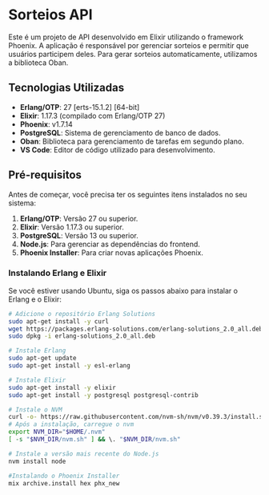 # Sorteios API

Este é um projeto de API desenvolvido em Elixir utilizando o framework Phoenix. A aplicação é responsável por gerenciar sorteios e permitir que usuários participem deles. Para gerar sorteios automaticamente, utilizamos a biblioteca Oban.

## Tecnologias Utilizadas

- **Erlang/OTP**: 27 [erts-15.1.2] [64-bit]
- **Elixir**: 1.17.3 (compilado com Erlang/OTP 27)
- **Phoenix**: v1.7.14
- **PostgreSQL**: Sistema de gerenciamento de banco de dados.
- **Oban**: Biblioteca para gerenciamento de tarefas em segundo plano.
- **VS Code**: Editor de código utilizado para desenvolvimento.

## Pré-requisitos

Antes de começar, você precisa ter os seguintes itens instalados no seu sistema:

1. **Erlang/OTP**: Versão 27 ou superior.
2. **Elixir**: Versão 1.17.3 ou superior.
3. **PostgreSQL**: Versão 13 ou superior.
4. **Node.js**: Para gerenciar as dependências do frontend.
5. **Phoenix Installer**: Para criar novas aplicações Phoenix.

### Instalando Erlang e Elixir

Se você estiver usando Ubuntu, siga os passos abaixo para instalar o Erlang e o Elixir:

```bash
# Adicione o repositório Erlang Solutions
sudo apt-get install -y curl
wget https://packages.erlang-solutions.com/erlang-solutions_2.0_all.deb
sudo dpkg -i erlang-solutions_2.0_all.deb

# Instale Erlang
sudo apt-get update
sudo apt-get install -y esl-erlang

# Instale Elixir
sudo apt-get install -y elixir
sudo apt-get install -y postgresql postgresql-contrib

# Instale o NVM
curl -o- https://raw.githubusercontent.com/nvm-sh/nvm/v0.39.3/install.sh | bash
# Após a instalação, carregue o nvm
export NVM_DIR="$HOME/.nvm"
[ -s "$NVM_DIR/nvm.sh" ] && \. "$NVM_DIR/nvm.sh"

# Instale a versão mais recente do Node.js
nvm install node

#Instalando o Phoenix Installer
mix archive.install hex phx_new